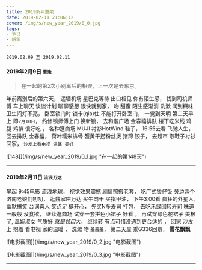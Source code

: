 ```yaml
---
title: 2019新年重聚
date: 2019-02-11 21:06:12
cover: /img/s/new_year_2019/0_0.jpg
tags: 
- 节日 
- 新年
---
```


` 2019.02.09 至 2019.02.11 `

#### 2019年2月9日 `重逢`

> 在一起的第`2`次小别离后的相聚，上一次是去东京。

年前离别后的第六天，
遥墙机场 星巴克等待 出口相见 你有陌生感，
找到司机师傅 车上聊天 谈谈计划 聊聊感想 很快就到家，
吻 甜蜜 陌生感渐消  洗漱 闻到糊味 卫生间灯不亮，
卧室锁门时 锁卡(qia)住 不能打开卧室门，
一觉到天明 第二天早上 即`2月10日`，
约修锁师傅上门 换新锁，
去和谐广场 金春禧排队 楼下吃米线 鸡腿 鸡排 很好吃 ，
各种逛商场 MUJI 衬衫HotWind 鞋子，
16:55去看 飞驰人生，
回去排队 金春禧，
荷叶糯米排骨 蟹黄干捞粉丝煲 猪蹄 饺子，
去超市 取鞋子衬衫 回家， 
`沙发上看电视 温馨 美好`

![148]](/img/s/new_year_2019/0_1.jpg "在一起的第148天")

---

#### 2019年2月11日 `流浪万达`

早起 9:45电影 流浪地球，
视觉效果震撼 剧情照搬老套，
吃广式煲仔饭 旁边两个济南老娘们叨叨，
逛魏家庄万达 买牛肉干 买指甲油，
下午3:00看 疯狂的外星人,
幽默搞笑 台词喜人 笑点足 挺开心，
先买N多寿司 打包，
去吃禾绿回转寿司 味道一般般 没食欲，
继续逛商场 试穿一套拼色小裙子 好看 ，
再试穿绿色花裙子 美极了,
温婉淑女 气质好 _就是领口大_，
继续转 有点可惜没遇到更合适的 ，
回家 沙发上 抱着 看电视 家的温暖 ，
洗漱 吻 `羞羞羞`，
第二天晨 乘G336回京，
__雪花飘飘__ 


![电影截图]](/img/s/new_year_2019/0_2.jpg "电影截图")

![电影截图]](/img/s/new_year_2019/0_3.jpg "电影截图")


***
